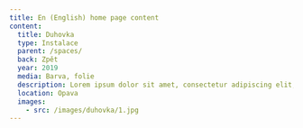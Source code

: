 ```yaml
---
title: En (English) home page content
content:
  title: Duhovka
  type: Instalace
  parent: /spaces/
  back: Zpět
  year: 2019
  media: Barva, folie
  description: Lorem ipsum dolor sit amet, consectetur adipiscing elit, sed do eiusmod tempor incididunt ut labore et dolore magna aliqua. 
  location: Opava
  images:
    - src: /images/duhovka/1.jpg
---
```

